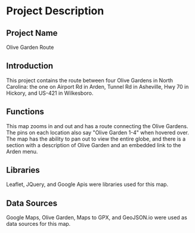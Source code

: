 # Project Description

## Project Name
Olive Garden Route
## Introduction
This project contains the route between four Olive Gardens in  North Carolina: the one on Airport Rd in Arden, Tunnel Rd in Asheville, Hwy 70 in Hickory, and US-421 in Wilkesboro. 

## Functions
This map zooms in and out and has a route connecting the Olive Gardens. The pins on each location also say "Olive Garden 1-4" when hovered over. The map has the ability to pan out to view the entire globe, and there is a section with a description of Olive Garden and an embedded link to the Arden menu.

## Libraries
Leaflet, JQuery, and Google Apis were libraries used for this map.

## Data Sources
Google Maps, Olive Garden, Maps to GPX, and GeoJSON.io were used as data sources for this map.
